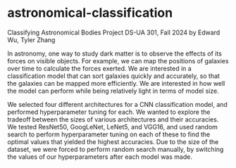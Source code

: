 # astronomical-classification
Classifying Astronomical Bodies Project
DS-UA 301, Fall 2024
by Edward Wu, Tyler Zhang

In astronomy, one way to study dark matter is to observe the effects of its forces on visible objects. For example, we can map the positions of galaxies over time to calculate the forces exerted. We are interested in a classification model that can sort galaxies quickly and accurately, so that the galaxies can be mapped more efficiently. We are interested in how well the model can perform while being relatively light in terms of model size.

We selected four different architectures for a CNN classification model, and performed hyperparameter tuning for each. We wanted to explore the tradeoff between the sizes of various architectures and their accuracies. We tested ResNet50, GoogLeNet, LeNet5, and VGG16, and used random search to perform hyperparameter tuning on each of these to find the optimal values that yielded the highest accuracies. Due to the size of the dataset, we were forced to perform random search manually, by switching the values of our hyperparameters after each model was made.

